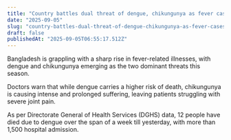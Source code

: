```yaml
---
title: "Country battles dual threat of dengue, chikungunya as fever cases surge"
date: "2025-09-05"
slug: "country-battles-dual-threat-of-dengue-chikungunya-as-fever-cases-surge"
draft: false
publishedAt: "2025-09-05T06:55:17.512Z"
---
```


Bangladesh is grappling with a sharp rise in fever-related illnesses, with dengue and chikungunya emerging as the two dominant threats this season.

Doctors warn that while dengue carries a higher risk of death, chikungunya is causing intense and prolonged suffering, leaving patients struggling with severe joint pain. 

As per Directorate General of Health Services (DGHS) data, 12 people have died due to dengue over the span of a week till yesterday, with more than 1,500 hospital admission.